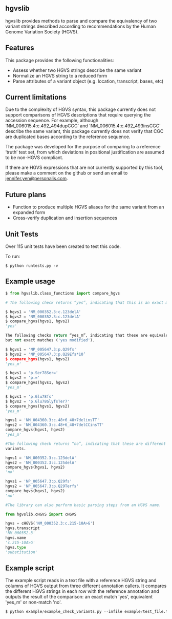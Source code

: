hgvslib
-----------------------------
hgvslib provides methods to parse and compare the equivalency of two 
variant strings described according to recommendations by the Human Genome 
Variation Society (HGVS).


Features
-----------------------------
This package provides the following functionalities:
   - Assess whether two HGVS strings describe the same variant
   - Normalize an HGVS string to a reduced form
   - Parse attributes of a variant object (e.g. location, transcript, bases,
     etc)

Current limitations
-----------------------------
Due to the complexity of HGVS syntax, this package currently does not support
comparisons of HGVS descriptions that require querying the accession sequence. 
For example, although ‘NM_006015.4:c.492_494dupCGC’ and 
'NM_006015.4:c.492_493insCGC’ describe the same variant, this package currently 
does not verify that CGC are duplicated bases according to the reference sequence. 

The package was developed for the purpose of comparing to a reference ‘truth’ 
test set, from which deviations in positional justification are assumed to be 
non-HGVS compliant.

If there are HGVS expressions that are not currently supported by this tool,
please make a comment on the github or send an email to
jennifer.yen@personalis.com.


Future plans
-------------------
- Function to produce multiple HGVS aliases for the same variant from an expanded form
- Cross-verify duplication and insertion sequences

Unit Tests
-------------------

Over 115 unit tests have been created to test this code. 

To run:
```
$ python runtests.py -v
```

Example usage
-------------------

```python
$ from hgvslib.class_functions import compare_hgvs

# The following check returns “yes”, indicating that this is an exact match.

$ hgvs1 = 'NM_000352.3:c.123delA'
$ hgvs2 = 'NM_000352.3:c.123delA'
$ compare_hgvs(hgvs1, hgvs2)
'yes'

The following checks return “yes_m”, indicating that these are equivalent 
but not exact matches ('yes modified').

$ hgvs1 = 'NP_005647.3:p.Q29fs'
$ hgvs2 = 'NP_005647.3:p.Q29Efs*10’
$ compare_hgvs(hgvs1, hgvs2)
'yes_m'

$ hgvs1 = 'p.Ser78Ser='
$ hgvs2 = 'p.='
$ compare_hgvs(hgvs1, hgvs2)
'yes_m'

$ hgvs1 = 'p.Glu78fs'
$ hgvs2 = 'p.Glu78GlyfsTer7'
$ compare_hgvs(hgvs1, hgvs2)
'yes_m'

hgvs1 = 'NM_004360.3:c.48+6_48+7delinsTT'
hgvs2 = 'NM_004360.3:c.48+6_48+7delCCinsTT'
compare_hgvs(hgvs1, hgvs2)
'yes_m'

#The following check returns “no”, indicating that these are different
variants.

hgvs1 = 'NM_000352.3:c.123delA'
hgvs2 = 'NM_000352.3:c.125delA'
compare_hgvs(hgvs1, hgvs2)
'no'

hgvs1 = 'NP_005647.3:p.Q29fs'
hgvs2 = 'NP_005647.3:p.Q29Terfs'
compare_hgvs(hgvs1, hgvs2)
'no'

#The library can also perform basic parsing steps from an HGVS name.

from hgvslib.cHGVS import cHGVS

hgvs = cHGVS('NM_000352.3:c.215-10A>G')
hgvs.transcript
'NM_000352.3'
hgvs.name
'c.215-10A>G'
hgvs.type
'substitution'
```

Example script
-------------------

The example script reads in a text file with a reference HGVS string and 
columns of HGVS output from three different annotation callers. 
It compares the different HGVS strings in each row with the reference annotation
and outputs the result of the comparison: an exact match 'yes', equivalent 
'yes_m' or non-match 'no'.
 
```python
$ python example/example_check_variants.py --infile example/test_file.txt
```


